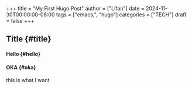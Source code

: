 +++
title = "My First Hugo Post"
author = ["Lifan"]
date = 2024-11-30T00:00:00-08:00
tags = ["emacs,", "hugo"]
categories = ["TECH"]
draft = false
+++

## Title {#title}


#### Hello {#hello}


#### OKA {#oka}

this is what I want
